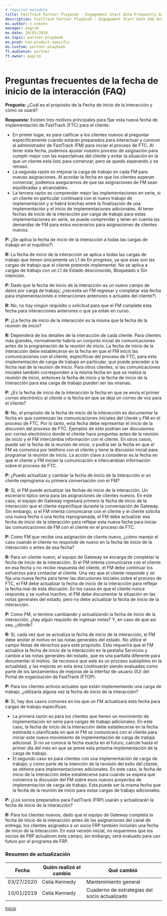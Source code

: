 ```yaml
---  
# required metadata  
title: FastTrack Partner Playbook - Engagement Start Date Frequently Asked Questions (FAQ)
description: FastTrack Partner Playbook - Engagement Start Date FAQ Overview
ms.author: v-cekenn
manager: pagrim
ms.date: 10/03/2019  
ms.topic: partner-playbook  
ms.prod: non-product-specific  
ms.custom: partner-playbook  
ft.audience: partner  
ft.owner: pagrim
--- 
```

   
# Preguntas frecuentes de la fecha de inicio de la interacción (FAQ)

**Pregunta:** ¿Cuál es el propósito de la Fecha de inicio de la interacción y cómo se usará?

**Respuesta:** Existen tres motivos principales para fijar esta nueva fecha de implementación de FastTrack (FTC) para el cliente:

- En primer lugar, es para calificar a los clientes nuevos al preguntar específicamente cuándo estarán preparados para interactuar y conocer al administrador de FastTrack (FM) para iniciar el proceso de FTC. Al tener esta fecha, podemos ajustar nuestro proceso de asignación para cumplir mejor con las expectativas del cliente y evitar la situación en la que un cliente está listo para comenzar, pero se quedó esperando y se retrasó.  
-  La segunda razón es mejorar la carga de trabajo en cada FM para nuevas asignaciones. Al acordar la fecha en que los clientes esperan comenzar, podemos asegurarnos de que las asignaciones de FM sean equilibradas y alcanzables.  
-  La tercera razón es comprender mejor las implementaciones en serie, si un cliente en particular continuará con el nuevo trabajo de implementación y si habrá brechas entre la finalización de una implementación y el inicio de implementaciones adicionales. Al tener fechas de inicio de la interacción por carga de trabajo para estas implementaciones en serie, se puede comprender y tener en cuenta las demandas de FM para estos escenarios para asignaciones de clientes nuevos.  

**P:** ¿Se aplica la fecha de inicio de la interacción a todas las cargas de trabajo en el inquilino?\

**R:** La fecha de inicio de la interacción se aplica a todas las cargas de trabajo que tienen únicamente un L1 de En progreso, ya que esas son las cargas de trabajo que el cliente pretende implementar. No se aplica a cargas de trabajo con un L1 de Estado desconocido, Bloqueado o Sin intención.  

**P:** Dado que la fecha de inicio de la interacción es un nuevo campo de datos por carga de trabajo, ¿necesita un FM regresar y completar esa fecha para implementaciones e interacciones anteriores o actuales del cliente?\

**R:** No, no hay ningún requisito o solicitud para que el FM complete esta fecha para interacciones anteriores o que ya están en curso.  

**P:** ¿La fecha de inicio de la interacción es la misma que la fecha de la reunión de inicio?  

**R:** Dependerá de los detalles de la interacción de cada cliente. Para clientes más grandes, normalmente habría un conjunto inicial de comunicaciones antes de la programación de la reunión de inicio. La fecha de inicio de la interacción debe establecerse en la fecha en que el FM inició las comunicaciones con el cliente, específicas del proceso de FTC, para esta implementación de carga de trabajo en particular, que puede preceder a la fecha real de la reunión de inicio. Para otros clientes, si las comunicaciones iniciales también corresponden a la misma fecha en que se realiza la reunión de inicio, entonces la fecha de inicio y la fecha de inicio de la interacción para esa carga de trabajo pueden ser las mismas.  

**P:** ¿Es la fecha de inicio de la interacción la fecha en que se envía el primer correo electrónico al cliente o la fecha en que se deja un correo de voz para el cliente?  

**R:** No, el propósito de la fecha de inicio de la interacción es documentar la fecha en que comienzan las comunicaciones iniciales del cliente y FM en el proceso de FTC. Por lo tanto, esta fecha debe representar el inicio de la discusión del proceso de FTC. Ejemplos de esto podrían ser discusiones por correo electrónico donde el cliente hace preguntas antes de la reunión de inicio y el FM intercambia información con el cliente. En otros casos, puede ser la fecha de la reunión de inicio, o podría ser la fecha en que el FM se comunica por teléfono con el cliente y tiene la discusión inicial para programar la reunión de inicio. La acción clave a considerar es la fecha en que el cliente y FM inician la comunicación e intercambian información sobre el proceso de FTC.  

**P:** ¿Puedo actualizar y cambiar la fecha de inicio de la interacción si un cliente reprograma su primera conversación con el FM?  

**R:** Sí, el FM puede actualizar las fechas de inicio de la interacción. Un escenario típico sería para las asignaciones de clientes nuevos. En este caso, el equipo de Gateway ingresará primero la fecha de inicio de la interacción que el cliente especifique durante la conversación de Gateway. Sin embargo, si el FM intenta comunicarse con el cliente y el cliente solicita una nueva fecha o una fecha reprogramada, el FM debe actualizar esa fecha de inicio de la interacción para reflejar esta nueva fecha para iniciar las comunicaciones de FM con el cliente en el proceso de FTC.  

**P:** Como FM que recibe una asignación de cliente nuevo, ¿cómo manejo el caso cuando el cliente no responde de nuevo en la fecha de inicio de la interacción o antes de esa fecha?

**R:** Para un cliente nuevo, el equipo de Gateway se encarga de completar la fecha de inicio de la interacción. Si el FM intenta comunicarse con el cliente en esa fecha y no recibe respuesta del cliente, el FM debe continuar los esfuerzos para contactar al cliente. Una vez que el cliente responde y se fija una nueva fecha para tener las discusiones iniciales sobre el proceso de FTC, el FM debe actualizar la fecha de inicio de la interacción para reflejar la fecha real de esta discusión. 
En los casos en que el cliente nunca responda y se vuelva inactivo, el FM debe documentar la situación en las notas generales del estado, pero no debe actualizar la fecha de inicio de la interacción.  

**P:** Como FM, si termino cambiando y actualizando la fecha de inicio de la interacción, ¿hay algún requisito de ingresar notas? Y, en caso de que así sea, ¿dónde?  

**R:** Sí, cada vez que se actualiza la fecha de inicio de la interacción, el FM debe anotar el motivo en las notas generales del estado. No utilice el campo Notas de derechos para este propósito. Esto requerirá que el FM actualice la fecha de inicio de la interacción en la pestaña Servicios y cambie a las notas generales del estado, que es una pantalla diferente para documentar el motivo. Se reconoce que este es un proceso subóptimo en la actualidad, y las mejoras en esta área continuarán siendo evaluadas como parte de los lanzamientos de mejoras de la interfaz de usuario (IU) del Portal de organización de FastTrack (FTOP).  

**P:** Para los clientes activos actuales que están implementando una carga de trabajo, ¿utilizaría alguna vez la fecha de inicio de la interacción?  

**R:** Sí, hay dos casos comunes en los que un FM actualizará esta fecha para cargas de trabajo específicas:

-  La primera razón es para los clientes que tienen un movimiento de implementación en serie para cargas de trabajo adicionales. En este caso, la fecha de inicio de la interacción debe establecerse en la fecha estimada o planificada en que el FM se comunicará con el cliente para iniciar este nuevo movimiento de implementación de carga de trabajo adicional. Si no se conoce la fecha exacta en el futuro, calcule hasta el primer día del mes en que se prevé esta próxima implementación de la carga de trabajo.
-  El segundo caso es para clientes con una implementación de carga de trabajo; y como parte de la intención de la revisión del éxito del cliente, se obtiene para implementaciones adicionales. En este caso, la fecha de inicio de la interacción debe establecerse para cuando se espera que comience la discusión del FM sobre esos nuevos proyectos de implementación de carga de trabajo. Esta puede ser la misma fecha que la fecha de la reunión de inicio para estas cargas de trabajo adicionales.  

**P:** ¿Los socios preparados para FastTrack (FRP) usarán y actualizarán la fecha de inicio de la interacción?  

**R:** Para los clientes nuevos, dado que el equipo de Gateway completa la fecha de inicio de la interacción antes de las asignaciones del canal de entrega, los clientes asignados a un socio FRP también incluirán una fecha de inicio de la interacción. En esta versión inicial, no requerimos que los socios de FRP actualicen este campo; sin embargo, será evaluado para uso futuro por el programa de FRP.

###  Resumen de actualización

|Fecha|Quién realizó el cambio|Qué cambió|
|---------|---------------|----------------------------|
|03/27/2020| Celia Kennedy| Mantenimiento general|
|10/01/2019| Celia Kennedy| Cuaderno de estrategias del socio actualizado|

[Inicio](http://partner-docs.microsoft.com)
